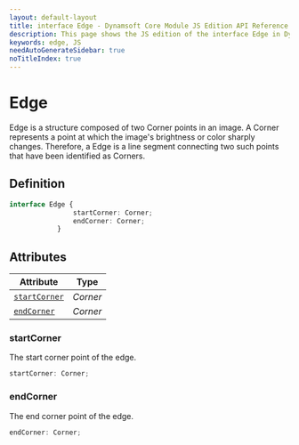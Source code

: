 ```yaml
---
layout: default-layout
title: interface Edge - Dynamsoft Core Module JS Edition API Reference
description: This page shows the JS edition of the interface Edge in Dynamsoft Core Module.
keywords: edge, JS
needAutoGenerateSidebar: true
noTitleIndex: true
---
```


# Edge

Edge is a structure composed of two Corner points in an image. A Corner represents a point at which the image's brightness or color sharply changes. Therefore, a Edge is a line segment connecting two such points that have been identified as Corners.

## Definition

```typescript
interface Edge {
                startCorner: Corner;
                endCorner: Corner;
            }
```

## Attributes
  
| Attribute | Type |
|---------- | ---- |
| [`startCorner`](#startcorner) | *Corner* |
| [`endCorner`](#endcorner) | *Corner* |

### startCorner

The start corner point of the edge.

```typescript
startCorner: Corner;
```

### endCorner

The end corner point of the edge.

```typescript
endCorner: Corner;
```
